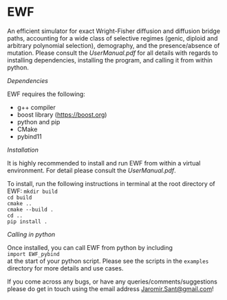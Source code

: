 # EWF

An efficient simulator for exact Wright-Fisher diffusion and diffusion bridge paths, accounting for a wide class of selective regimes (genic, diploid and arbitrary polynomial selection), demography, and the presence/absence of mutation. Please consult the _UserManual.pdf_ for all details with regards to installing dependencies, installing the program, and calling it from within python.

*Dependencies*

EWF requires the following:

- g++ compiler 
- boost library (https://boost.org)
- python and pip
- CMake
- pybind11

*Installation*

It is highly recommended to install and run EWF from within a virtual environment. For detail please consult the _UserManual.pdf_.

To install, run the following instructions in terminal at the root directory of EWF:
`mkdir build`   
`cd build`   
`cmake ..`   
`cmake --build .`   
`cd ..`   
`pip install .`

*Calling in python*

Once installed, you can call EWF from python by including   
`import EWF_pybind`    
at the start of your python script. Please see the scripts in the `examples` directory for more details and use cases.

If you come across any bugs, or have any queries/comments/suggestions please do get in touch using the email address Jaromir.Sant@gmail.com!
